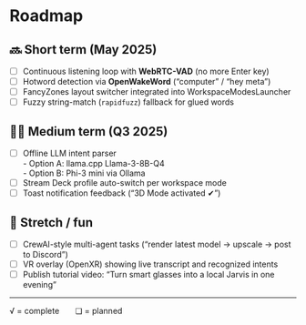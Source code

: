 
# Roadmap

## 🔜 Short term (May 2025)
- [ ] Continuous listening loop with **WebRTC-VAD** (no more Enter key)
- [ ] Hotword detection via **OpenWakeWord** (“computer” / “hey meta”)
- [ ] FancyZones layout switcher integrated into WorkspaceModesLauncher
- [ ] Fuzzy string-match (`rapidfuzz`) fallback for glued words

## 🧑‍💻 Medium term (Q3 2025)
- [ ] Offline LLM intent parser  
      - Option A: llama.cpp Llama-3-8B-Q4  
      - Option B: Phi-3 mini via Ollama
- [ ] Stream Deck profile auto-switch per workspace mode
- [ ] Toast notification feedback (“3D Mode activated ✔”)

## 🚀 Stretch / fun
- [ ] CrewAI-style multi-agent tasks (“render latest model → upscale → post to Discord”)
- [ ] VR overlay (OpenXR) showing live transcript and recognized intents
- [ ] Publish tutorial video: “Turn smart glasses into a local Jarvis in one evening”

---

√ = complete  ❏ = planned
